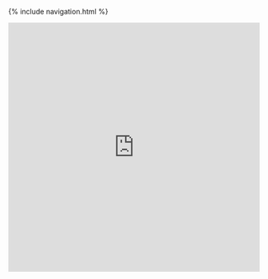{% include navigation.html %}

<iframe frameborder="0" width="100%" height="500px" src="https://replit.com/@ConnorWang7/connorapcsptri3#main.py?lite=true"></iframe>


